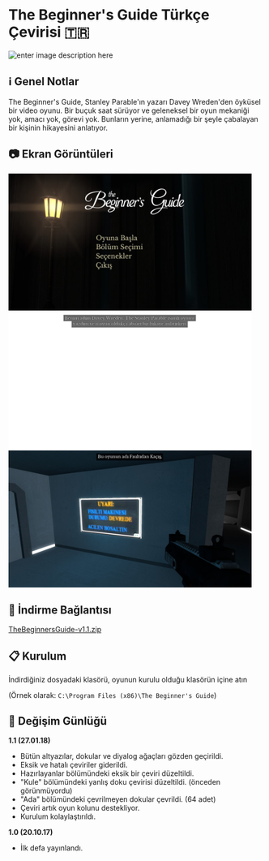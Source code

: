 # The Beginner's Guide Türkçe Çevirisi :tr:
![enter image description here](https://cdn.steamgriddb.com/grid/d43601e8a1b7a88689e57107367b0d58.png)

## :information_source: Genel Notlar
The Beginner's Guide, Stanley Parable'ın yazarı Davey Wreden'den öyküsel bir video oyunu. Bir buçuk saat sürüyor ve geleneksel bir oyun mekaniği yok, amacı yok, görevi yok. Bunların yerine, anlamadığı bir şeyle çabalayan bir kişinin hikayesini anlatıyor.

## :camera: Ekran Görüntüleri
<img src="/EkranGoruntuleri/20201219202431_1.jpg?raw=true" width="480" height="270" />
<img src="/EkranGoruntuleri/20201219202608_1.jpg?raw=true" width="480" height="270" />
<img src="/EkranGoruntuleri/20201219203129_1.jpg?raw=true" width="480" height="270" />

## :floppy_disk: İndirme Bağlantısı
[TheBeginnersGuide-v1.1.zip](https://github.com/qabRieL99/TheBeginnersGuideTurkce/releases)

## :clipboard: Kurulum
İndirdiğiniz dosyadaki klasörü, oyunun kurulu olduğu klasörün içine atın

(Örnek olarak: `C:\Program Files (x86)\The Beginner's Guide`)

## :pushpin: Değişim Günlüğü
**1.1 (27.01.18)**  
- Bütün altyazılar, dokular ve diyalog ağaçları gözden geçirildi.  
- Eksik ve hatalı çeviriler giderildi.  
- Hazırlayanlar bölümündeki eksik bir çeviri düzeltildi.  
- "Kule" bölümündeki yanlış doku çevirisi düzeltildi. (önceden görünmüyordu)  
- "Ada" bölümündeki çevrilmeyen dokular çevrildi. (64 adet)  
- Çeviri artık oyun kolunu destekliyor.  
- Kurulum kolaylaştırıldı. 
  
**1.0 (20.10.17)**  
- İlk defa yayınlandı.
